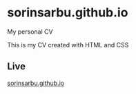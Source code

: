 # sorinsarbu.github.io

My personal CV

This is my CV created with HTML and CSS

## Live

[sorinsarbu.github.io](https://sorinsarbu.github.io)
